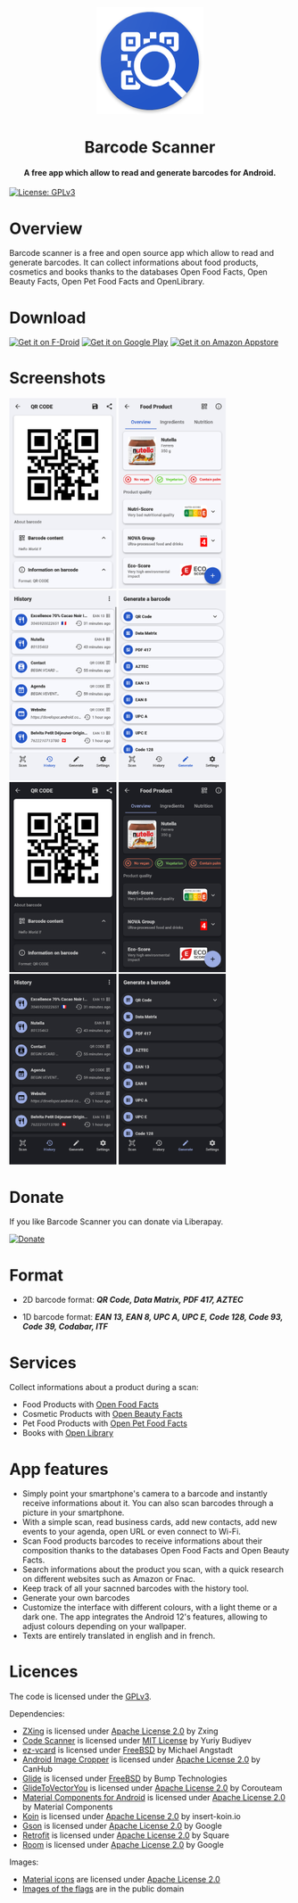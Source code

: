 <div align="center"><img src="app/src/main/res/mipmap-xxxhdpi/ic_launcher_round.png" width="192" /></div>

# <div align="center">Barcode Scanner</div>

<div align="center"><h4>A free app which allow to read and generate barcodes for Android.</h4></div>

[![License: GPLv3](https://img.shields.io/badge/License-GPLv3-blue)](https://www.gnu.org/licenses/gpl-3.0)

# Overview

Barcode scanner is a free and open source app which allow to read and generate barcodes. It can collect informations about food products, cosmetics and books thanks to the databases Open Food Facts, Open Beauty Facts, Open Pet Food Facts and OpenLibrary.

# Download

[<img src="https://fdroid.gitlab.io/artwork/badge/get-it-on.png"
     alt="Get it on F-Droid"
     height="90">](https://f-droid.org/packages/com.atharok.barcodescanner/)
[<img src="https://play.google.com/intl/en_us/badges/images/generic/en-play-badge.png"
     alt="Get it on Google Play"
     height="90">](https://play.google.com/store/apps/details?id=com.atharok.barcodescanner)
[<img src="https://images-na.ssl-images-amazon.com/images/G/01/mobile-apps/devportal2/res/images/amazon-appstore-badge-english-black.png"
     alt="Get it on Amazon Appstore"
     height="90">](https://www.amazon.com/Atharok-Barcode-Scanner/dp/B0BCDZ19T2)

# Screenshots

<img src="fastlane/metadata/android/en-US/images/phoneScreenshots/01_qr_light.png" width="192" />
<img src="fastlane/metadata/android/en-US/images/phoneScreenshots/02_food_product_light.png" width="192" />
<img src="fastlane/metadata/android/en-US/images/phoneScreenshots/03_history_light.png" width="192" />
<img src="fastlane/metadata/android/en-US/images/phoneScreenshots/04_create_light.png" width="192" />
<img src="fastlane/metadata/android/en-US/images/phoneScreenshots/05_qr_dark.png" width="192" />
<img src="fastlane/metadata/android/en-US/images/phoneScreenshots/06_food_product_dark.png" width="192" />
<img src="fastlane/metadata/android/en-US/images/phoneScreenshots/07_history_dark.png" width="192" />
<img src="fastlane/metadata/android/en-US/images/phoneScreenshots/08_create_dark.png" width="192" />

# Donate

If you like Barcode Scanner you can donate via Liberapay.

[![Donate](https://liberapay.com/assets/widgets/donate.svg)](https://liberapay.com/Atharok/donate)

# Format

- 2D barcode format:
***QR Code, Data Matrix, PDF 417, AZTEC***

- 1D barcode format:
***EAN 13, EAN 8, UPC A, UPC E, Code 128, Code 93, Code 39, Codabar, ITF***

# Services

Collect informations about a product during a scan:

- Food Products with [Open Food Facts](https://world.openfoodfacts.org/)
- Cosmetic Products with [Open Beauty Facts](https://world.openbeautyfacts.org/)
- Pet Food Products with [Open Pet Food Facts](https://world.openpetfoodfacts.org/)
- Books with [Open Library](https://openlibrary.org/)

# App features

- Simply point your smartphone's camera to a barcode and instantly receive informations about it. You can also scan barcodes through a picture in your smartphone.
- With a simple scan, read business cards, add new contacts, add new events to your agenda, open URL or even connect to Wi-Fi.
- Scan Food products barcodes to receive informations about their composition thanks to the databases Open Food Facts and Open Beauty Facts.
- Search informations about the product you scan, with a quick research on different websites such as Amazon or Fnac.
- Keep track of all your sacnned barcodes with the history tool.
- Generate your own barcodes
- Customize the interface with different colours, with a light theme or a dark one. The app integrates the Android 12's features, allowing to adjust colours depending on your wallpaper.
- Texts are entirely translated in english and in french.

# Licences

The code is licensed under the [GPLv3](https://www.gnu.org/licenses/gpl-3.0).

Dependencies:

- [ZXing](https://github.com/zxing/zxing) is licensed under [Apache License 2.0](https://www.apache.org/licenses/LICENSE-2.0) by Zxing
- [Code Scanner](https://github.com/yuriy-budiyev/code-scanner) is licensed under [MIT License](https://mit-license.org/) by Yuriy Budiyev
- [ez-vcard](https://github.com/mangstadt/ez-vcard) is licensed under [FreeBSD](https://www.freebsd.org/copyright/freebsd-license/) by Michael Angstadt
- [Android Image Cropper](https://github.com/CanHub/Android-Image-Cropper) is licensed under [Apache License 2.0](https://www.apache.org/licenses/LICENSE-2.0) by CanHub
- [Glide](https://github.com/bumptech/glide) is licensed under [FreeBSD](https://www.freebsd.org/copyright/freebsd-license/) by Bump Technologies
- [GlideToVectorYou](https://github.com/corouteam/GlideToVectorYou) is licensed under [Apache License 2.0](https://www.apache.org/licenses/LICENSE-2.0) by Corouteam
- [Material Components for Android](https://github.com/material-components/material-components-android) is licensed under [Apache License 2.0](https://www.apache.org/licenses/LICENSE-2.0) by Material Components
- [Koin](https://github.com/InsertKoinIO/koin) is licensed under [Apache License 2.0](https://www.apache.org/licenses/LICENSE-2.0) by insert-koin.io
- [Gson](https://github.com/google/gson) is licensed under [Apache License 2.0](https://www.apache.org/licenses/LICENSE-2.0) by Google
- [Retrofit](https://github.com/square/retrofit) is licensed under [Apache License 2.0](https://www.apache.org/licenses/LICENSE-2.0) by Square
- [Room](https://android.googlesource.com/platform/frameworks/support/+/refs/heads/androidx-main/room) is licensed under [Apache License 2.0](https://www.apache.org/licenses/LICENSE-2.0) by Google

Images:

- [Material icons](https://fonts.google.com/icons) are licensed under [Apache License 2.0](https://www.apache.org/licenses/LICENSE-2.0)
- [Images of the flags](https://www.drapeauxdespays.fr) are in the public domain
